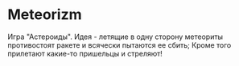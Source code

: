 # Meteorizm
Игра "Астероиды". Идея - летящие в одну сторону метеориты противостоят ракете и всячески пытаются ее сбить; Кроме того прилетают какие-то пришельцы и стреляют! 
